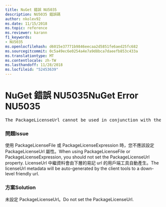 ```yaml
---
title: NuGet 錯誤 NU5035
description: NU5035 錯誤碼
author: nkolev92
ms.date: 11/15/2018
ms.topic: reference
ms.reviewer: karann
f1_keywords:
- NU5035
ms.openlocfilehash: d6015e37771b9846eecaa2d5851fe6aed25fc682
ms.sourcegitcommit: 0c5a49ec6e0254a4e7a9d8bca7daeefb853c433a
ms.translationtype: MT
ms.contentlocale: zh-TW
ms.lasthandoff: 11/28/2018
ms.locfileid: "52453639"
---
```

# <a name="nuget-error-nu5035"></a><span data-ttu-id="aaca5-103">NuGet 錯誤 NU5035</span><span class="sxs-lookup"><span data-stu-id="aaca5-103">NuGet Error NU5035</span></span>
<pre>The PackageLicenseUrl cannot be used in conjunction with the PackageLicenseFile and PackageLicenseExpression.</pre>

### <a name="issue"></a><span data-ttu-id="aaca5-104">問題</span><span class="sxs-lookup"><span data-stu-id="aaca5-104">Issue</span></span>

<span data-ttu-id="aaca5-105">使用 PackageLicenseFile 或 PackageLicenseExpression 時，您不應該設定 PackageLicenseUrl 屬性。</span><span class="sxs-lookup"><span data-stu-id="aaca5-105">When using PackageLicenseFile or PackageLicenseExpression, you should not set the PackageLicenseUrl property.</span></span> <span data-ttu-id="aaca5-106">LicenseUrl 中繼資料會由下層的易記 url 的用戶端工具自動產生。</span><span class="sxs-lookup"><span data-stu-id="aaca5-106">The licenseUrl metadata will be auto-generated by the client tools to a down-level friendly url.</span></span>

### <a name="solution"></a><span data-ttu-id="aaca5-107">方案</span><span class="sxs-lookup"><span data-stu-id="aaca5-107">Solution</span></span>

<span data-ttu-id="aaca5-108">未設定 PackageLicenseUrl。</span><span class="sxs-lookup"><span data-stu-id="aaca5-108">Do not set the PackageLicenseUrl.</span></span>